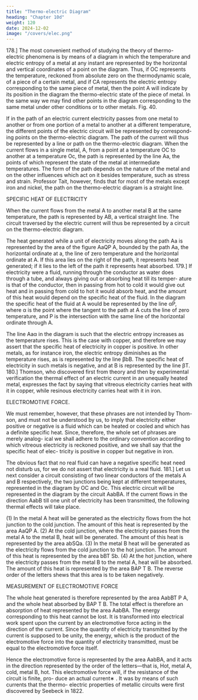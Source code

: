 ```yaml
---
title: "Thermo-electric Diagram"
heading: "Chapter 10d"
weight: 120
date: 2024-12-02
image: "/covers/elec.png"
---
```



178.] The most convenient method of studying the theory of thermo-
electric phenomena is by means of a diagram in which the temperature and
electric entropy of a metal at any instant are represented by the horizontal
and vertical coordinates of a point on the diagram. Thus, if OC represents
the temperature, reckoned from absolute zero on the thermodynamic scale,
of a piece of a certain metal, and if CA represents the electric entropy
corresponding to the same piece of metal, then the point A will indicate by
its position in the diagram the thermo-electric state of the piece of metal. In
the same way we may find other points in the diagram corresponding to the
same metal under other conditions or to other metals.
Fig. 40.

If in the path of an electric current electricity passes from one metal to
another or from one portion of a metal to another at a different temperature,
the different points of the electric circuit will be represented by correspond-
ing points on the thermo-electric diagram. The path of the current will thus
be represented by a line or path on the thermo-electric diagram. When the
current flows in a single metal, A, from a point at a temperature OC to another at a temperature Oc, the path is represented by the line Aa, the points of which represent the state of the metal at intermediate temperatures. The form
of the path depends on the nature of the metal and on the other influences
which act on it besides temperature, such as stress and strain. Professor Tait,
however, finds that for most of the metals except iron and nickel, the path on
the thermo-electric diagram is a straight line.

SPECIFIC HEAT OF ELECTRICITY


When the current flows from the metal A to another metal B at the same
temperature, the path is represented by AB, a vertical straight line. The circuit
traversed by the electric current will thus be represented by a circuit on the
thermo-electric diagram.

The heat generated while a unit of electricity moves along the path Aa
is represented by the area of the figure AaQP A, bounded by the path Aa,
the horizontal ordinate at a, the line of zero temperature and the horizontal
ordinate at A. If this area lies on the right of the path, it represents heat
generated; if it lies to the left of the path it represents heat absorbed.
179.] If electricity were a fluid, running through the conductor as water
does through a tube, and always giving out or absorbing heat till its temper-
ature is that of the conductor, then in passing from hot to cold it would give
out heat and in passing from cold to hot it would absorb heat, and the amount
of this heat would depend on the specific heat of the fluid.
In the diagram the specific heat of the fluid at A would be represented by
the line αP, where α is the point where the tangent to the path at A cuts the
line of zero temperature, and P is the intersection with the same line of the
horizontal ordinate through A.

The line Aaα in the diagram is such that the electric entropy increases as
the temperature rises. This is the case with copper, and therefore we may
assert that the specific heat of electricity in copper is positive.
In other metals, as for instance iron, the electric entropy diminishes as the
temperature rises, as is represented by the line βbB. The specific heat of
electricity in such metals is negative, and at B is represented by the line βT.
180.] Thomson, who discovered first from theory and then by experimental
verification the thermal effect of an electric current in an unequally heated
metal, expresses the fact by saying that vitreous electricity carries heat with
it in copper, while resinous electricity carries heat with it in iron.

ELECTROMOTIVE FORCE.

We must remember, however, that these phrases are not intended by Thom-
son, and must not be understood by us, to imply that electricity either positive
or negative is a fluid which can be heated or cooled and which has a definite
specific heat. Since, therefore, the whole set of phrases are merely analog-
ical we shall adhere to the ordinary convention according to which vitreous
electricity is reckoned positive, and we shall say that the specific heat of elec-
tricity is positive in copper but negative in iron.

The obvious fact that no real fluid can have a negative specific heat need
not disturb us, for we do not assert that electricity is a real fluid.
181.] Let us next consider a circuit consisting of two linear conductors
of the metals A and B respectively, the two junctions being kept at different
temperatures, represented in the diagram by OC and Oc. This electric circuit
will be represented in the diagram by the circuit AabBA. If the current flows
in the direction AabB till one unit of electricity has been transmitted, the
following thermal effects will take place.

(1) In the metal A heat will be generated as the electricity flows from the
hot junction to the cold junction. The amount of this heat is represented by
the area AaQP A.
(2) At the cold junction, where the electricity passes from the metal A to
the metal B, heat will be generated. The amount of this heat is represented
by the area abSQa.
(3) In the metal B heat will be generated as the electricity flows from the
cold junction to the hot junction. The amount of this heat is represented by
the area bBT Sb.
(4) At the hot junction, where the electricity passes from the metal B to
the metal A, heat will be absorbed. The amount of this heat is represented
by the area BAP T B. The reverse order of the letters shews that this area is
to be taken negatively.


MEASUREMENT OF ELECTROMOTIVE FORCE

The whole heat generated is therefore represented by the area AabBT P A,
and the whole heat absorbed by BAP T B. The total effect is therefore an
absorption of heat represented by the area AabBA.
The energy corresponding to this heat cannot be lost. It is transformed
into electrical work spent upon the current by an electromotive force acting
in the direction of the current. Since the quantity of electricity transmitted by the current is supposed to be unity, the energy, which is the product of the electromotive force into the quantity of electricity transmitted, must be equal
to the electromotive force itself.

Hence the electromotive force is represented by the area AabBA, and it
acts in the direction represented by the order of the letters—that is,
Hot, metal A, cold, metal B, hot.
This electromotive force will, if the resistance of the circuit is finite, pro-
duce an actual current∗ . It was by means of such currents that the thermo-
electric properties of metallic circuits were first discovered by Seebeck in
1822.


